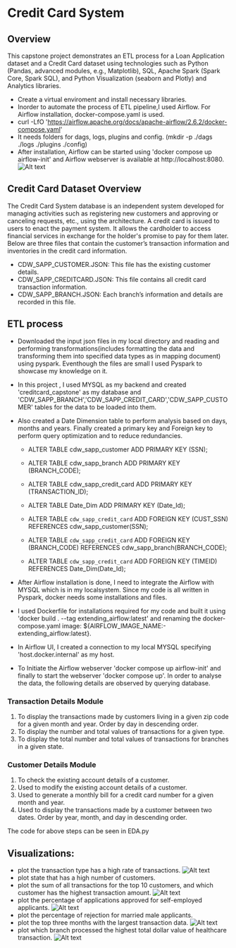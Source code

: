 # Credit Card System
## Overview

This capstone project demonstrates an ETL process for a Loan Application dataset and a Credit Card dataset using technologies such as Python (Pandas, advanced modules, e.g., Matplotlib), SQL, Apache Spark (Spark Core, Spark SQL), and Python Visualization (seaborn and Plotly) and Analytics libraries.
- Create a virtual enviroment and install necessary libraries. 
- Inorder to automate the process of ETL pipeline,I used Airflow. For Airflow installation, docker-compose.yaml is used.
- curl -LfO 'https://airflow.apache.org/docs/apache-airflow/2.6.2/docker-compose.yaml'
- It needs folders for dags, logs, plugins and config. (mkdir -p ./dags ./logs ./plugins ./config)
- After installation, Airflow can be started using 'docker compose up airflow-init' and Airflow webserver is available at http://localhost:8080.
![Alt text](image-1.png)

## Credit Card Dataset Overview

The Credit Card System database is an independent system developed for managing activities such as registering new customers and approving or canceling requests, etc., using the architecture.
A credit card is issued to users to enact the payment system. It allows the cardholder to access financial services in exchange for the holder's promise to pay for them later. Below are three files that contain the customer’s transaction information and inventories in the credit card information.
- CDW_SAPP_CUSTOMER.JSON: This file has the existing customer details.
- CDW_SAPP_CREDITCARD.JSON: This file contains all credit card transaction information.
- CDW_SAPP_BRANCH.JSON: Each branch’s information and details are recorded in this file.

## ETL process

- Downloaded the input json files in my local directory and reading and performing transformations(includes formatting the data and transforming them into specified data types as in mapping document) using pyspark. Eventhough the files are small I used Pyspark to showcase my knowledge on it.
- In this project , I used MYSQL as my backend and created 'creditcard_capstone' as my database and 'CDW_SAPP_BRANCH','CDW_SAPP_CREDIT_CARD','CDW_SAPP_CUSTOMER' tables for the data to be loaded into them. 
- Also created a Date Dimension table to perform analysis based on days, months and years.
Finally created a primary key and Foreign key to perform query optimization and to reduce redundancies.
    - ALTER TABLE cdw_sapp_customer ADD PRIMARY KEY (SSN);
    - ALTER TABLE cdw_sapp_branch ADD PRIMARY KEY (BRANCH_CODE);
    - ALTER TABLE cdw_sapp_credit_card ADD PRIMARY KEY (TRANSACTION_ID);
    - ALTER TABLE Date_Dim ADD PRIMARY KEY (Date_Id);

    - ALTER TABLE `cdw_sapp_credit_card` ADD FOREIGN KEY (CUST_SSN) REFERENCES cdw_sapp_customer(SSN);
    - ALTER TABLE `cdw_sapp_credit_card` ADD FOREIGN KEY (BRANCH_CODE) REFERENCES cdw_sapp_branch(BRANCH_CODE);
    - ALTER TABLE `cdw_sapp_credit_card` ADD FOREIGN KEY (TIMEID) REFERENCES Date_Dim(Date_Id);

- After Airflow installation is done, I need to integrate the Airflow with MYSQL which is in my localsystem. Since my code is all written in Pyspark, docker needs some installations and files. 
- I used Dockerfile for installations required for my code and built it using 'docker build . --tag extending_airflow:latest' and renaming the docker-compose.yaml image: ${AIRFLOW_IMAGE_NAME:-extending_airflow:latest}.
- In Airflow UI, I created a connection to my local MYSQL specifying 'host.docker.internal' as my host. 
- To Initiate the Airflow webserver 'docker compose up airflow-init' and finally to start the webserver 'docker compose up'.
In order to analyse the data, the following details are observed by querying database.

### Transaction Details Module

1)    To display the transactions made by customers living in a given zip code for a given month and year. Order by day in descending order.
2)    To display the number and total values of transactions for a given type.
3)    To display the total number and total values of transactions for branches in a given state.

### Customer Details Module

1) To check the existing account details of a customer.
2) Used to modify the existing account details of a customer.
3) Used to generate a monthly bill for a credit card number for a given month and year.
4) Used to display the transactions made by a customer between two dates. Order by year, month, and day in descending order.

The code for above steps can be seen in EDA.py

## Visualizations:

- plot the transaction type has a high rate of transactions.
    ![Alt text](3-1.png)
- plot state that has a high number of customers.
- plot the sum of all transactions for the top 10 customers, and which customer has the highest transaction amount.
    ![Alt text](3-3.png)
- plot the percentage of applications approved for self-employed applicants.
    ![Alt text](5-1.png)
- plot the percentage of rejection for married male applicants.
- plot the top three months with the largest transaction data.
    ![Alt text](5-3.png)
- plot which branch processed the highest total dollar value of healthcare transaction.
    ![Alt text](5-4.png)


